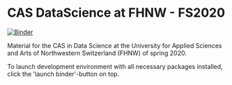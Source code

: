 # CAS DataScience at FHNW - FS2020

[![Binder](https://mybinder.org/badge_logo.svg)](https://mybinder.org/v2/gh/i4Ds/CAS_DataScience_FS2020/master)


Material for the CAS in Data Science at the University for Applied Sciences and
Arts of Northwestern Switzerland (FHNW) of spring 2020.

To launch development environment with all necessary packages installed, click
the 'launch binder'-button on top.

